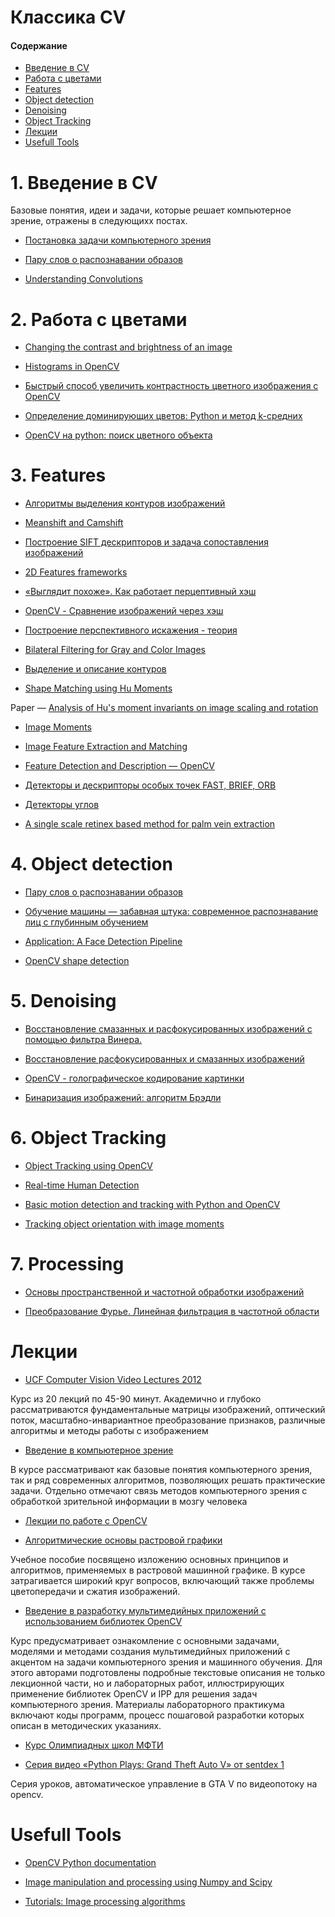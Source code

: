 # Классика CV

#### Содержание
* [Введение в CV](#overview)
* [Работа с цветами](#colors)
* [Features](#features)
* [Object detection](#detection)
* [Denoising](#denoising)
* [Object Tracking](#tracking)
* [Лекции](#lectures)
* [Usefull Tools](#tools)

# 1. Введение в CV <a class="anchor" id="overview"></a>

Базовые понятия, идеи и задачи, которые решает компьютерное зрение, отражены в следующихх постах.

* [Постановка задачи компьютерного зрения](https://habr.com/ru/post/274725/)

* [Пару слов о распознавании образов](https://habr.com/ru/post/208090/)

* [Understanding Convolutions](http://colah.github.io/posts/2014-07-Understanding-Convolutions/)


# 2. Работа с цветами <a class="anchor" id="colors"></a>

* [Changing the contrast and brightness of an image](https://docs.opencv.org/3.4/d3/dc1/tutorial_basic_linear_transform.html)

* [Histograms in OpenCV](https://docs.opencv.org/3.1.0/de/db2/tutorial_py_table_of_contents_histograms.html)

* [Быстрый способ увеличить контрастность цветного изображения с OpenCV](http://qaru.site/questions/608223/whats-the-fastest-way-to-increase-color-image-contrast-with-opencv-in-python-cv2)

* [Определение доминирующих цветов: Python и метод k-средних](https://habr.com/ru/post/156045/)

* [OpenCV на python: поиск цветного объекта](https://robotclass.ru/tutorials/opencv-moments-color-object-search/)



# 3. Features <a class="anchor" id="features"></a>

* [Алгоритмы выделения контуров изображений](https://habr.com/ru/post/114452/)

* [Meanshift and Camshift](https://docs.opencv.org/3.2.0/db/df8/tutorial_py_meanshift.html)

* [Построение SIFT дескрипторов и задача сопоставления изображений](https://habr.com/ru/post/106302/)

* [2D Features frameworks](https://docs.opencv.org/3.4/d9/d97/tutorial_table_of_content_features2d.html)

* [«Выглядит похоже». Как работает перцептивный хэш](https://habr.com/ru/post/120562/)

* [OpenCV - Сравнение изображений через хэш](http://robocraft.ru/blog/computervision/537.html)

* [Построение перспективного искажения - теория](https://habr.com/ru/post/248611/)

* [Bilateral Filtering for Gray and Color Images](http://homepages.inf.ed.ac.uk/rbf/CVonline/LOCAL_COPIES/MANDUCHI1/Bilateral_Filtering.html#Introduction)

* [Выделение и описание контуров](http://wiki.technicalvision.ru/index.php/%D0%92%D1%8B%D0%B4%D0%B5%D0%BB%D0%B5%D0%BD%D0%B8%D0%B5_%D0%B8_%D0%BE%D0%BF%D0%B8%D1%81%D0%B0%D0%BD%D0%B8%D0%B5_%D0%BA%D0%BE%D0%BD%D1%82%D1%83%D1%80%D0%BE%D0%B2)

* [Shape Matching using Hu Moments](https://www.learnopencv.com/shape-matching-using-hu-moments-c-python/)

 Paper — [Analysis of Hu's moment invariants on image scaling and rotation](https://www.researchgate.net/publication/224146066_Analysis_of_Hu's_moment_invariants_on_image_scaling_and_rotation)

* [Image Moments](http://aishack.in/tutorials/image-moments/)

* [Image Feature Extraction and Matching](https://www.kaggle.com/wesamelshamy/tutorial-image-feature-extraction-and-matching)

* [Feature Detection and Description — OpenCV](https://docs.opencv.org/3.0-beta/doc/py_tutorials/py_feature2d/py_table_of_contents_feature2d/py_table_of_contents_feature2d.html)

* [Детекторы и дескрипторы особых точек FAST, BRIEF, ORB](https://habr.com/ru/post/414459/)

* [Детекторы углов](https://habr.com/ru/post/244541/)

* [A single scale retinex based method for palm vein extraction](https://arxiv.org/abs/1605.08154)


# 4. Object detection <a class="anchor" id="detection"></a>

* [Пару слов о распознавании образов](https://habr.com/ru/post/208090/)

* [Обучение машины — забавная штука: современное распознавание лиц с глубинным обучением](https://habr.com/ru/post/306568/)

* [Application: A Face Detection Pipeline](https://jakevdp.github.io/PythonDataScienceHandbook/05.14-image-features.html)

* [OpenCV shape detection](https://www.pyimagesearch.com/2016/02/08/opencv-shape-detection/)


# 5. Denoising <a class="anchor" id="denoising"></a>

* [Восстановление смазанных и расфокусированных изображений с помощью фильтра Винера.](https://habr.com/ru/post/424987/)

* [Восстановление расфокусированных и смазанных изображений](https://habr.com/ru/post/136853/)
* [OpenCV - голографическое кодирование картинки](http://robocraft.ru/blog/computervision/549.html)

* [Бинаризация изображений: алгоритм Брэдли](https://habr.com/ru/post/278435/)


# 6. Object Tracking <a class="anchor" id="tracking"></a>

* [Object Tracking using OpenCV](https://www.learnopencv.com/object-tracking-using-opencv-cpp-python/)

* [Real-time Human Detection](https://medium.com/@madhawavidanapathirana/https-medium-com-madhawavidanapathirana-real-time-human-detection-in-computer-vision-part-1-2acb851f4e55)

* [Basic motion detection and tracking with Python and OpenCV](https://www.pyimagesearch.com/2015/05/25/basic-motion-detection-and-tracking-with-python-and-opencv/)

* [Tracking object orientation with image moments](http://raphael.candelier.fr/?blog=Image%20Moments)


# 7. Processing 

* [Основы пространственной и частотной обработки изображений](https://habr.com/ru/company/yandex/blog/254249/)


* [Преобразование Фурье. Линейная фильтрация в частотной области](http://wiki.technicalvision.ru/index.php/%D0%9F%D1%80%D0%B5%D0%BE%D0%B1%D1%80%D0%B0%D0%B7%D0%BE%D0%B2%D0%B0%D0%BD%D0%B8%D0%B5_%D0%A4%D1%83%D1%80%D1%8C%D0%B5._%D0%9B%D0%B8%D0%BD%D0%B5%D0%B9%D0%BD%D0%B0%D1%8F_%D1%84%D0%B8%D0%BB%D1%8C%D1%82%D1%80%D0%B0%D1%86%D0%B8%D1%8F_%D0%B2_%D1%87%D0%B0%D1%81%D1%82%D0%BE%D1%82%D0%BD%D0%BE%D0%B9_%D0%BE%D0%B1%D0%BB%D0%B0%D1%81%D1%82%D0%B8)



# Лекции <a class="anchor" id="lectures"></a>

* [UCF Computer Vision Video Lectures 2012](https://www.youtube.com/playlist?list=PLd3hlSJsX_Imk_BPmB_H3AQjFKZS9XgZm)

Курс из 20 лекций по 45-90 минут. Академично и глубоко рассматриваются фундаментальные матрицы изображений, оптический поток, масштабно-инвариантное преобразование признаков, различные алгоритмы и методы работы с изображением

* [Введение в компьютерное зрение](https://www.lektorium.tv/course/22847)

В курсе рассматривают как базовые понятия компьютерного зрения, так и ряд современных алгоритмов, позволяющих решать практические задачи. Отдельно отмечают связь методов компьютерного зрения с обработкой зрительной информации в мозгу человека

* [Лекции по работе с OpenCV](https://www.lektorium.tv/speaker/2895)


* [Алгоритмические основы растровой графики](https://www.intuit.ru/studies/professional_skill_improvements/1281/courses/163/info)

Учебное пособие посвящено изложению основных принципов и алгоритмов, применяемых в растровой машинной графике.
В курсе затрагивается широкий круг вопросов, включающий также проблемы цветопередачи и сжатия изображений.

* [Введение в разработку мультимедийных приложений с использованием библиотек OpenCV](https://www.intuit.ru/studies/professional_skill_improvements/11289/courses/1105/info)

Курс предусматривает ознакомление с основными задачами, моделями и методами создания мультимедийных приложений с акцентом на задачи компьютерного зрения и машинного обучения.
Для этого авторами подготовлены подробные текстовые описания не только лекционной части, но и лабораторных работ, иллюстрирующих применение библиотек OpenCV и IPP для решения задач компьютерного зрения. Материалы лабораторного практикума включают коды программ, процесс пошаговой разработки которых описан в методических указаниях.


* [Курс Олимпиадных школ МФТИ](https://github.com/ml-dafe/cv_mipt_olymp_school)

* [Серия видео «Python Plays: Grand Theft Auto V» от sentdex 1](https://vk.com/proglib/computer_vision?w=wall-54530371_119956)

Серия уроков, автоматическое управление в GTA V по видеопотоку на opencv.


# Usefull Tools <a class="anchor" id="tools"></a>

* [OpenCV Python documentation](https://docs.opencv.org/3.0-beta/index.html)

* [Image manipulation and processing using Numpy and Scipy](http://scipy-lectures.org/advanced/image_processing/)

* [Tutorials: Image processing algorithms](http://aishack.in/tutorials/)


